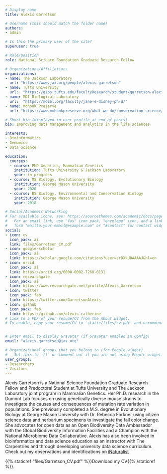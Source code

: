 ```yaml
---
# Display name
title: Alexis Garretson

# Username (this should match the folder name)
authors:
- admin

# Is this the primary user of the site?
superuser: true

# Role/position
role: National Science Foundation Graduate Research Fellow

# Organizations/Affiliations
organizations:
- name: The Jackson Laboratory
  url: "https://www.jax.org/people/alexis-garretson"
- name: Tufts University
  url:	"https://gsbs.tufts.edu/facultyResearch/student/garretson-alexis"
- name: MDI Biological Laboratory
  url:	"https://mdibl.org/faculty/jane-e-disney-ph-d/"
- name: Mohonk Preserve
  url: "https://www.mohonkpreserve.org/what-we-do/conservation-science/"

# Short bio (displayed in user profile at end of posts)
bio: Improving data management and analytics in the life sciences

interests:
- Bioinformatics
- Genomics
- Data Science

education:
  courses:
  - course: PhD Genetics, Mammalian Genetics
    institution: Tufts University & Jackson Laboratory
    year: in progress
  - course: MS Biology, Evolutionary Biology
    institution: George Mason University
    year: 2020
  - course: BS Biology, Environmental and Conservation Biology
    institution: George Mason University
    year: 2018

# Social/Academic Networking
# For available icons, see: https://sourcethemes.com/academic/docs/page-builder/#icons
#   For an email link, use "fas" icon pack, "envelope" icon, and a link in the
#   form "mailto:your-email@example.com" or "#contact" for contact widget.
social:
- icon: cv
  icon_pack: ai
  link: files/Garretson_CV.pdf
- icon: google-scholar
  icon_pack: ai
  link: https://scholar.google.com/citations?user=srDXkU0AAAAJ&hl=en
- icon: orcid
  icon_pack: ai
  link: https://orcid.org/0000-0002-7260-0131
- icon: researchgate
  icon_pack: ai
  link: https://www.researchgate.net/profile/Alexis_Garretson
- icon: twitter
  icon_pack: fab
  link: https://twitter.com/GarretsonAlexis
- icon: github
  icon_pack: fab
  link: https://github.com/alexis-catherine
# Link to a PDF of your resume/CV from the About widget.
# To enable, copy your resume/CV to `static/files/cv.pdf` and uncomment the lines below.


# Enter email to display Gravatar (if Gravatar enabled in Config)
email: "alexis.garretson@jax.org"

# Organizational groups that you belong to (for People widget)
#   Set this to `[]` or comment out if you are not using People widget.
user_groups:
- Researchers
- Visitors
---
```


Alexis Garretson is a National Science Foundation Graduate Research Fellow and Predoctoral Student at Tufts University and The Jackson Laboratory joint program in Mammalian Genetics. Her Ph.D. research in the Dumont Lab focuses on using genetically diverse mouse strains to investigate the causes and consequences of mutation rate variation in populations. She previously completed a M.S. degree in Evolutionary Biology at George Mason University with Dr. Rebecca Forkner using citizen science data and herbarium specimens to investigate the fall color change. She advocates for open data as an Open Biodiversity Data Ambassador with the Global Biodiversity Information Facilities and a Champion with the National Microbiome Data Collaborative. Alexis has also been involved in bioinformatics and data science education as an instructor with The Carpentries and through developing university data science curriculum.
Check out my observations and identifications on [iNaturalist](https://www.inaturalist.org/people/alexis18
) 

{{% staticref "files/Garretson_CV.pdf" %}}Download my CV{{% /staticref %}}.